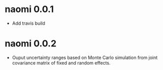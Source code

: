 # naomi 0.0.1

* Add travis build

# naomi 0.0.2

* Ouput uncertainty ranges based on Monte Carlo simulation from joint covariance
  matrix of fixed and random effects.
  
